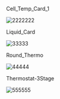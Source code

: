 Cell_Temp_Card_1

![2222222](https://user-images.githubusercontent.com/73241309/145096703-204ade4b-325e-41ca-b72b-7bcf27dadae1.PNG)

Liquid_Card

![33333](https://user-images.githubusercontent.com/73241309/145096741-49fd706b-aae9-454e-9fc1-8295457b559c.PNG)

Round_Thermo

![44444](https://user-images.githubusercontent.com/73241309/145096779-4f91b4fd-78ed-48b6-a2c4-01116489719d.PNG)

Thermostat-3Stage

![555555](https://user-images.githubusercontent.com/73241309/145096803-c013661a-54c5-434a-8ed1-22d0c9eb0369.PNG)
